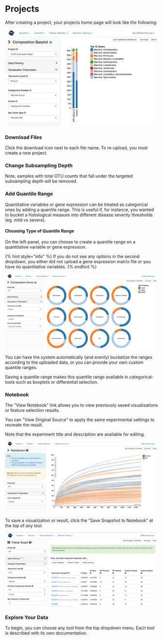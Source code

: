 # Projects

After creating a project, your projects home page will look like the following:

![](.gitbook/assets/image%20%2831%29.png)

### Download Files

Click the download icon next to each file name. To re-upload, you must create a new project. 

### Change Subsampling Depth

Note, samples with total OTU counts that fall under the targeted subsampling depth will be removed. 

### Add Quantile Range

Quantitative variables or gene expression can be treated as categorical ones by adding a quantile range. This is useful if, for instance, you wanted to bucket a histological measure into different disease severity thresholds \(eg. mild vs severe\). 

#### Choosing Type of Quantile Range

On the left-panel, you can choose to create a quantile range on a quantitative variable or gene expression. 

{% hint style="info" %}
If you do not see any options in the second dropdown, you either did not upload a gene expression matrix file or you have no quantitative variables.
{% endhint %}

![](.gitbook/assets/image%20%2820%29.png)

You can have the system automatically \(and evenly\) bucketize the ranges according to the uploaded data, or you can provide your own custom quantile ranges. 

Saving a quantile range makes this quantile range available in categorical-tools such as boxplots or differential selection. 

### Notebook

The "View Notebook" link allows you to view previously saved visualizations or feature selection results. 

You can "View Original Source" to apply the same experimental settings to recreate the result. 

Note that the experiment title and description are available for editing. 

![](.gitbook/assets/image%20%2817%29.png)

To save a visualization or result, click the "Save Snapshot to Notebook" at the top of any tool.

![](.gitbook/assets/image%20%2828%29.png)

### Explore Your Data

To begin, you can choose any tool from the top dropdown menu. Each tool is described with its own documentation.



